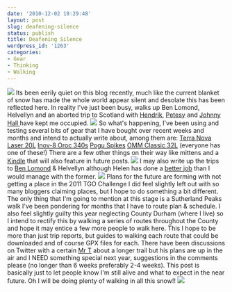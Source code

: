 ```yaml
---
date: '2010-12-02 19:29:48'
layout: post
slug: deafening-silence
status: publish
title: Deafening Silence
wordpress_id: '1263'
categories:
- Gear
- Thinking
- Walking
---
```


![](http://www.stevenhorner.com/wp-content/uploads/2010/12/Ben-Lomond-November-2010-134.jpg) Its been eerily quiet on this blog recently, much like the current blanket of snow has made the whole world appear silent and desolate this has been reflected here. In reality I've just been busy, walks up Ben Lomond, Helvellyn and an aborted trip to Scotland with [Hendrik](hikinginfinland.com), [Petesy](http://www.petesy.co.uk/) and [Johnny Hall ](http://www.recipher.co.uk/)have kept me occupied. ![](http://www.stevenhorner.com/wp-content/uploads/2010/12/Snow-December-2010-034.jpg) So what's happening, I've been using and testing several bits of gear that I have bought over recent weeks and months and intend to actually write about, among them are: [Terra Nova Laser 20L](http://www.terra-nova.co.uk/Product_Type/Lightweight_Packs/Laser_20L_Pack.html) [Inov-8 Oroc 340s](http://www.inov-8.com/Products-Detail.asp?PG=PG1&L=26&P=5050973079) [Pogu Spikes](http://www.pogu.co.uk/) [OMM Classic 32L](http://www.theomm.com/products/packs/classicMarathon32L.html) (everyone has one of these!) There are a few other things on their way like mittens and a [Kindle](http://www.amazon.co.uk/gp/product/B002LVUWFE?ie=UTF8&tag=faitocom-21&linkCode=as2&camp=1634&creative=19450&creativeASIN=B002LVUWFE) that will also feature in future posts. ![](http://www.stevenhorner.com/wp-content/uploads/2010/12/Helvellyn-Ridge-November-2010-058.jpg) I may also write up the trips to [Ben Lomond](http://helenswonderings.blogspot.com/2010/11/not-lake-district.html) & Helvellyn although Helen has done a [better job](http://helenswonderings.blogspot.com/2010/11/not-lake-district.html) than I would manage with the former. ![](http://www.stevenhorner.com/wp-content/uploads/2010/12/Ben-Lomond-November-2010-128.jpg) Plans for the future are forming with not getting a place in the 2011 TGO Challenge I did feel slightly left out with so many bloggers claiming places, but I hope to do something a bit different. The only thing that I'm going to mention at this stage is a Sutherland Peaks walk I've been pondering for months that I have to route plan & schedule. I also feel slightly guilty this year neglecting County Durham (where I live) so I intend to rectify this by walking a series of routes throughout the County and hope it may entice a few more people to walk here. This I hope to be more than just trip reports, but guides to walking each route that could be downloaded and of course GPX files for each. There have been discussions on Twitter with a certain [Mr T](http://lightweightoutdoors.com/) about a longer trail but his plans are up in the air and I NEED something special next year, suggestions in the comments please (no longer than 6 weeks preferably 2-4 weeks). This post is basically just to let people know I'm still alive and what to expect in the near future. Oh I will be doing plenty of walking in all this snow!! ![](http://www.stevenhorner.com/wp-content/uploads/2010/12/Snow-December-2010-037.jpg)

